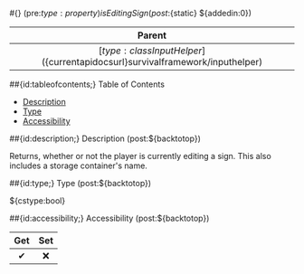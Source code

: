 #{} (pre:${type:property}) isEditingSign (post:${static} ${addedin:0})

| Parent |
| :---: |
| [${type:class} InputHelper](${currentapidocsurl}survivalframework/inputhelper) |

##{id:tableofcontents;} Table of Contents

- [Description](#description)
- [Type](#type)
- [Accessibility](#accessibility)

##{id:description;} Description (post:${backtotop})

Returns, whether or not the player is currently editing a sign. This also includes a storage container's name.

##{id:type;} Type (post:${backtotop})

${cstype:bool}

##{id:accessibility;} Accessibility (post:${backtotop})

| Get | Set |
| :---: | :---: |
| ✔ | ❌ |